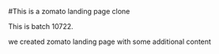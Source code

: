 #This is a zomato landing page clone

This is batch 10722.

we created zomato landing page with some additional content

